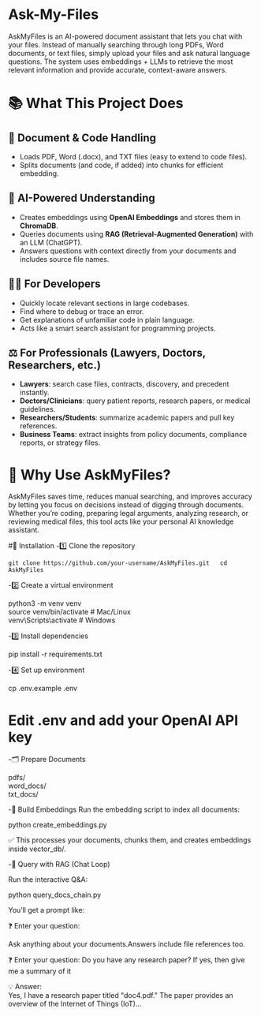 # Ask-My-Files
AskMyFiles is an AI-powered document assistant that lets you chat with your files. Instead of manually searching through long PDFs, Word documents, or text files, simply upload your files and ask natural language questions. The system uses embeddings + LLMs to retrieve the most relevant information and provide accurate, context-aware answers.

# 📚 What This Project Does

## 📂 Document & Code Handling
- Loads PDF, Word (.docx), and TXT files (easy to extend to code files).  
- Splits documents (and code, if added) into chunks for efficient embedding.  

## 🧠 AI-Powered Understanding
- Creates embeddings using **OpenAI Embeddings** and stores them in **ChromaDB**.  
- Queries documents using **RAG (Retrieval-Augmented Generation)** with an LLM (ChatGPT).  
- Answers questions with context directly from your documents and includes source file names.  

## 👨‍💻 For Developers
- Quickly locate relevant sections in large codebases.  
- Find where to debug or trace an error.  
- Get explanations of unfamiliar code in plain language.  
- Acts like a smart search assistant for programming projects.  

## ⚖️ For Professionals (Lawyers, Doctors, Researchers, etc.)
- **Lawyers**: search case files, contracts, discovery, and precedent instantly.  
- **Doctors/Clinicians**: query patient reports, research papers, or medical guidelines.  
- **Researchers/Students**: summarize academic papers and pull key references.  
- **Business Teams**: extract insights from policy documents, compliance reports, or strategy files.  

# 🚀 Why Use AskMyFiles?
AskMyFiles saves time, reduces manual searching, and improves accuracy by letting you focus on decisions instead of digging through documents. Whether you’re coding, preparing legal arguments, analyzing research, or reviewing medical files, this tool acts like your personal AI knowledge assistant.


#🚀 Installation
-1️⃣ Clone the repository

`git clone https://github.com/your-username/AskMyFiles.git  
cd AskMyFiles` 

-2️⃣ Create a virtual environment

python3 -m venv venv  
source venv/bin/activate   # Mac/Linux  
venv\Scripts\activate      # Windows 

-3️⃣ Install dependencies

pip install -r requirements.txt  

-4️⃣ Set up environment

cp .env.example .env  
# Edit .env and add your OpenAI API key

-🗂️ Prepare Documents

pdfs/  
word_docs/  
txt_docs/  

-🧱 Build Embeddings
Run the embedding script to index all documents:

python create_embeddings.py

✅ This processes your documents, chunks them, and creates embeddings inside vector_db/.

-💬 Query with RAG (Chat Loop)

Run the interactive Q&A:

python query_docs_chain.py 

You’ll get a prompt like:

❓ Enter your question:  


Ask anything about your documents.Answers include file references too.

❓ Enter your question: Do you have any research paper? If yes, then give me a summary of it  

💡 Answer:  
Yes, I have a research paper titled "doc4.pdf." The paper provides an overview of the Internet of Things (IoT)...  
